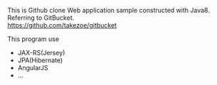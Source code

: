 This is Github clone Web application sample constructed with Java8.  
Referring to GitBucket.  
https://github.com/takezoe/gitbucket

This program use
* JAX-RS(Jersey)
* JPA(Hibernate)
* AngularJS
* ...
